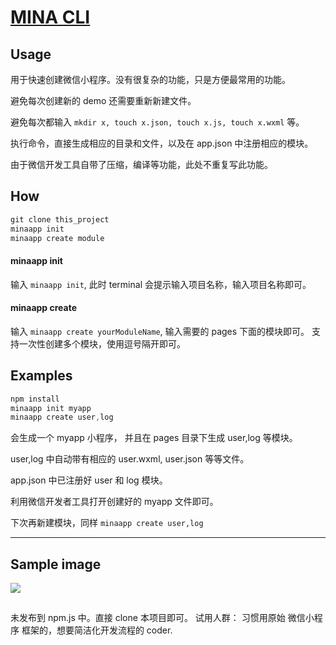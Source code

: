 # [MINA CLI](https://github.com/sevencai/mina-cli)

## Usage
用于快速创建微信小程序。没有很复杂的功能，只是方便最常用的功能。

避免每次创建新的 demo 还需要重新新建文件。

避免每次都输入 `mkdir x, touch x.json, touch x.js, touch x.wxml` 等。

执行命令，直接生成相应的目录和文件，以及在 app.json 中注册相应的模块。

由于微信开发工具自带了压缩，编译等功能，此处不重复写此功能。


## How
``` javascript
git clone this_project
minaapp init
minaapp create module
```

#### minaapp init
输入 `minaapp init`, 此时 terminal 会提示输入项目名称，输入项目名称即可。

#### minaapp create
输入 `minaapp create yourModuleName`, 输入需要的 pages 下面的模块即可。
支持一次性创建多个模块，使用逗号隔开即可。


## Examples
``` javascript
npm install
minaapp init myapp
minaapp create user,log
```
会生成一个 myapp 小程序， 并且在 pages 目录下生成 user,log 等模块。

user,log 中自动带有相应的 user.wxml, user.json 等等文件。

app.json 中已注册好 user 和 log 模块。

利用微信开发者工具打开创建好的 myapp 文件即可。

下次再新建模块，同样 `minaapp create user,log`
************
## Sample image
![](http://www.cailidan.cn/images/picinstruct.png)


##
未发布到 npm.js 中。直接 clone 本项目即可。
试用人群： 习惯用原始 微信小程序 框架的，想要简洁化开发流程的 coder.
